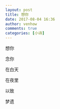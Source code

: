```yaml
---
layout: post
title: 想你
date: 2017-08-04 16:36
author: venhow
comments: true
categories: [小诗]
---
```

想你

念你

在白天

在夜里

以致

梦遗
